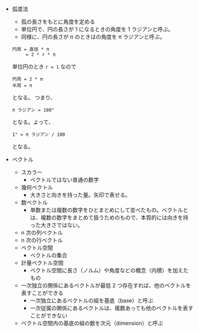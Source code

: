 - 弧度法

  - 孤の長さをもとに角度を定める
  - 単位円で、円の長さが 1 になるときの角度を 1 ラジアンと呼ぶ。
  - 同様に、円の長さが π のときはの角度を π ラジアンと呼ぶ。

  ```
  円周 = 直径 * π
       = 2 * r * π
  ```

  単位円のとき `r = 1` なので

  ```
  円周 = 2 * π
  半周 = π
  ```

  となる。
  つまり、

  ```
  π ラジアン = 180°
  ```

  となる。よって、

  ```
  1° = π ラジアン / 180
  ```

  となる。

- ベクトル
  - スカラー
    - ベクトルではない普通の数字
  - 幾何ベクトル
    - 大きさと向きを持った量。矢印で表せる。
  - 数ベクトル
    - 単数または複数の数字をひとまとめにして並べたもの。ベクトルとは、複数の数字をまとめて扱うためのもので、本質的には向きを持った大きさではない。
  - n 次の列ベクトル
  - n 次の行ベクトル
  - ベクトル空間
    - ベクトルの集合
  - 計量ベクトル空間
    - ベクトル空間に長さ（ノルム）や角度などの概念（内積）を加えたもの
  - 一次独立の関係にあるベクトルが最低 2 つ存在すれば、他のベクトルを表すことができる
    - 一次独立にあるベクトルの組を基底（base）と呼ぶ
    - 一次従属の関係にあるベクトルは、複数あっても他のベクトルを表すことができない
  - ベクトル空間内の基底の組の数を次元（dimension）と呼ぶ
